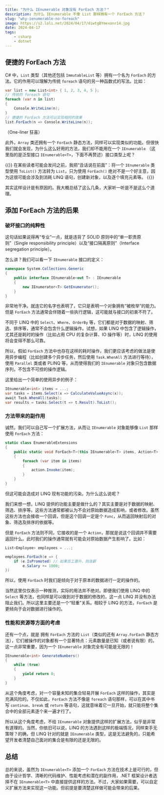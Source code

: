 ```yaml
---
title: "为什么 IEnumerable 对象没有 ForEach 方法？"
description: 为什么 IEnumerable 不像 List 那样拥有一个 ForEach 方法？
slug: "why-ienumerable-no-foreach"
image: https://s2.loli.net/2024/04/17/diwtgBYmexonr14.jpg
date: 2024-04-17
tags:
    - csharp
    - dotnet
---
```


## 便捷的 ForEach 方法

C# 中，`List` 类型（其他还包括 `ImmutableList` 等）拥有一个名为 `ForEach` 的方法。它的作用可以理解为传统 `foreach` 语句的另一种函数式的写法。比如：

```c#
var list = new List<int> { 1, 2, 3, 4, 5 };
// 传统的 foreach 语句
foreach (var n in list)
{
    Console.WriteLine(n);
}
// 便捷的 ForEach 方法可以实现相同的效果
list.ForEach(n => Console.WriteLine(n));
```

（One-liner 狂喜）

此外，`Array` 类还拥有一个 `ForEach` 静态方法，同样可以实现类似的功能。但很快我们就会发现，为什么这么好用的方法，我们却不能用在一个 `IEnumerable` （这里指的是泛型接口 `IEnumerable<T>`，下面不再赘述）接口类型上呢？

{{<notice note>}}
在某些读者可能会发问之前，我把“丑话说在前面”：将一个 `IEnumerable` 类型使用 `ToList()` 方法转为 `List`，只为使用 `ForEach()` 绝对不是一个好主意，因为这很可能会涉及到消耗 LINQ 语句，创建新对象，以及逐个填充元素等。
{{</notice>}}

其实这样设计是有原因的。我大概总结了这么几条，大家听一听是不是这么个道理。

## 添加 ForEach 方法的后果

### 破坏接口的纯粹性

这句话如果说得再“专业”一点，就是违背了 SOLID 原则中的“单一职责原则”（Single responsibility principle）以及“接口隔离原则”（Interface segregation principle）。

怎么讲？我们可以看一下 `IEnumerable` 接口的定义：

```c#
namespace System.Collections.Generic
{
    public interface IEnumerable<out T> : IEnumerable
    {
        new IEnumerator<T> GetEnumerator();
    }
}
```

非常地干净。就连它的名字也表明了，它只是表明一个对象拥有“被枚举”的能力。但是 `ForEach` 方法通常会伴随着一些执行逻辑，这可能就与接口的初衷不符了。

不同于 LINQ 中的 `Select`、`Where`、`OrderBy` 等，它们都是对于数据的映射、筛选、排序等，通常不会包含什么逻辑操作。试想，如果 LINQ 中包含了逻辑操作，尤其还是耗时的操作（比如占用 CPU 的复杂计算、IO 操作等）时，LINQ 的使用将会变得不那么可靠。

所以，假如 `ForEach` 方法中也存在这样的耗时操作，我们更应该考虑的做法是使用异步编程（比如创建多个异步任务，然后使用 `Task.WhenAll` 方法进行等待），使用 `Parallel` 类或者 PLINQ 等，从而使得我们的 `IEnumerable` 对象只包含数据序列，不包含不可控的操作逻辑。

这里给出一个简单的使用异步的例子：

```c#
IEnumerable<int> items = ...;
var tasks = items.Select(x => CalculateValueAsync(x));
await Task.WhenAll(tasks);
var results = tasks.Select(t => t.Result).ToList();
```

### 方法带来的副作用

诚然，我们可以自己写一个扩展方法，从而让 `IEnumerable` 对象能够像 `List` 那样使用 `ForEach` 方法：

```c#
static class EnumerableExtensions
{
    public static void ForEach<T>(this IEnumerable<T> items, Action<T> action)
    {
        foreach (var item in items)
        {
            action.Invoke(item);
        }
    }
}
```

但这可能会造成对 LINQ 现有功能的污染。为什么这么说呢？

我们来想一想，LINQ 提供的功能主要是做什么的？其实主要是对于数据的映射、筛选、排序等。这些方法通常都被认为不会对原始数据造成影响，或者修改。虽然这些方法也会接收一个回调，但是这个回调一定是个 `Func`，从而返回映射后的对象、筛选及排序的依据等。

但是 `ForEach` 方法则不同，它接收的是一个 `Action`，那就是说这个回调并不需要返回什么。此时我们的操作通常就有可能会对原始数据产生影响了。比如：

```c#
List<Employee> employees = ...;

employees.ForEach(e => {
    if (e.IsPromoted) // 如果员工晋升，则涨薪
        e.Salary += 1000;
})
```

所以，使用 `ForEach` 时我们是倾向于对于原本的数据进行一定的操作的。

当然这里仅仅表示一种推测，实际的用法并不绝对。即便我们使用 LINQ 中的 `Select` 等方法，也同样是可以做到对于数据的修改的，这一点 LINQ 并没有办法阻止我们。所以这里主要还是一个“轻重”关系。相较于 LINQ 的方法，`ForEach` 是更倾向于会对数据进行操作的。

### 性能和资源等方面的考虑

还有一个点，就是 拥有 `ForEach` 方法的 `List`（类似的还有 `Array.ForEach` 静态方法），它们被操作的对象都有一个显著特点：元素数量是已知（或者说有限）的。这一点非常重要，因为一个 `IEnumerable` 对象完全有可能是无限的！

```c#
IEnumerable<int> GenerateNumbers()
{
    while (true)
    {
        yield return 0;
    }
}
```

从这个角度考虑，对一个容量未知的集合轻易开展 `ForEach` 这样的操作，其实是充满风险的。不仅如此，`ForEach` 方法不像是 `foreach` 语句那样，可以在其中书写 `continue`、`break` 或 `return` 等语句，这就意味着它一旦开始，就只能将整个集合中的全部元素逐个来一遍才行了。

所以从这个角度考虑，不给 `IEnumerable` 对象提供这样的扩展方法，似乎是非常有道理的。当然，你依旧可以说，LINQ 的方法遇到这样的极端情况，同样束手无策呀？的确，但 LINQ 针对的就是 `IEnumerable` 类型，这是无法避免的，只能希望开发者清楚自己面对的集合是有限的还是无限的。

## 总结

总的来说，虽然为 `IEnumerable<T>` 添加一个 `ForEach` 方法在技术上是可行的，但由于设计哲学、清晰的代码维护、性能考虑和潜在的副作用，.NET 框架设计者选择不在 `IEnumerable<T>` 中直接提供这样的方法。不过，大家如果需要，可以自定义扩展方法来实现这一功能。但前提是要清楚这样做可能会带来的后果。

